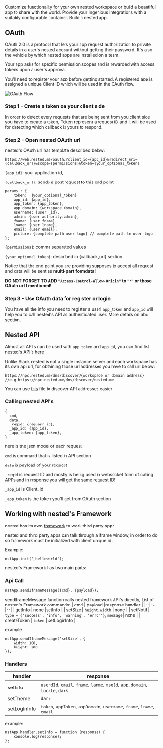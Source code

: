 Customize functionality for your own nested workspace or build a beautiful app to share with the world. Provide your ingenious integrations with a suitably configurable container. Build a nested app.

## OAuth
OAuth 2.0 is a protocol that lets your app request authorization to private details in a user's nested account without getting their password. It's also the vehicle by which nested apps are installed on a team.

Your app asks for specific permission scopes and is rewarded with access tokens upon a user's approval.

You'll need to [register your app](https://store.nested.me/) before getting started. A registered app is assigned a unique Client ID which will be used in the OAuth flow.

![OAuth Flow](https://a.slack-edge.com/bfaba/img/api/slack_oauth_flow_diagram@2x.png)

### Step 1 - Create a token on your client side
In order to detect every requests that are being sent from you client side you have to create a token, Token represent a request ID and it will be used for detecting which callback is yours to respond.

### Step 2 - Open nested OAuth url
nested's OAuth url has template described below:

    https://web.nested.me/oauth/?client_id={app_id}&redirect_uri={callback_url}&scope={permissions}&token={your_optional_token}

`{app_id}`: your application id,

`{callback_url}`: sends a post request to this end point

    params : {
	    token:  {your_optional_token}
	    app_id: {app_id},
	    app_token: {app_token},
	    app_domain: {workspace domain},
	    username: {user _id},
	    admin: {user authority.admin},
	    fname: {user fname},
	    lname: {user lname},
	    email: {user email},
	    picture: {complete path user logo} // complete path to user logo
    };

`{permissions}`: comma separated values

`{your_optional_token}`: described in {callback_url} section

Notice that the end point you are providing supposes to accept all request and data will be sent as  **multi-part formdata**!

**DO NOT FORGET TO ADD `"Access-Control-Allow-Origin"` to `"*"` or those OAuth url I mentioned!**

### Step 3 - Use OAuth data for register or login
You have all the info you need to register a user!
`app_token` and `app_id` will help you to call nested's API as authenticated user. More details on abc section.

## Nested API
Almost all API's can be used with `app_token` and `app_id`, you can find list nested's API's [here](http://webapp.ronaksoftware.com:2222/)

Unlike Slack nested is not a single instance server and each workspace has its own api url, for obtaining those url addresses you have to call url below:

    https://npc.nested.me/dns/discover/{workspace or domain address}
    //e.g https://npc.nested.me/dns/discover/nested.me
You can use [this](/lib/nested.js) file to discover API addresses easier

### Calling nested API's

    {
      cmd,
      data,
      _reqid: {requesr id},
      _app_id: {app_id},
      _app_token: {app_token},
    }
here is the json model of each request

`cmd` is command that is listed in API section

`data` is payload of your request

`_reqid` is request ID and mostly is being used in websocket form of calling API's and in response you will get the same request ID!

`_app_id` is Client_Id

`_app_token` is the token you'll get from OAuth section

## Working with nested's Framework
nested has its own [framework](http://git.ronaksoftware.com/nested-apps/framework) to work third party apps.

nested and third party apps can talk through a iframe window, in order to do so framework must be initialized with client unique id.

Example:

    nstApp.init('_helloworld');
nested's Framework has two main parts:
### Api Call

    nstApp.sendIframeMessage({cmd}, {payload});
sendIframeMessage function calls nested framework API's directly,
List of nested's Framework commands:
| cmd | payload |response handler |
|--|--|--|
| getInfo | none |setInfo |
| setSize | `height`, `width` | none |
| setNotif | `type = {'success', 'info', 'warning', 'error'}`, `message`| none |
| createToken | `token` | setLoginInfo |

example

    nstApp.sendIframeMessage('setSize', {
        width: 100,
        height: 200
    });

### Handlers
| handler | response |
|--|--|
| setInfo | `userdId`, `email`, `fname`, `lanme`, `msgId`, `app`, `domain`, `locale`, `dark` |
| setTheme | `dark` |
| setLoginInfo | `token`, `appToken`, `appDomain`, `username`, `fname`, `lname`, `email` |

example:

    nstApp.handler.setInfo = function (response) {
    	console.log(response);
    };
